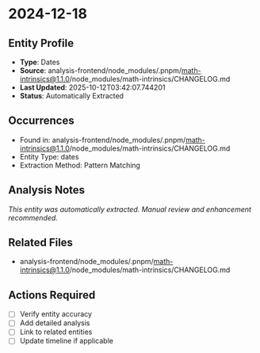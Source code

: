 # 2024-12-18

## Entity Profile
- **Type**: Dates
- **Source**: analysis-frontend/node_modules/.pnpm/math-intrinsics@1.1.0/node_modules/math-intrinsics/CHANGELOG.md
- **Last Updated**: 2025-10-12T03:42:07.744201
- **Status**: Automatically Extracted

## Occurrences
- Found in: analysis-frontend/node_modules/.pnpm/math-intrinsics@1.1.0/node_modules/math-intrinsics/CHANGELOG.md
- Entity Type: dates
- Extraction Method: Pattern Matching

## Analysis Notes
*This entity was automatically extracted. Manual review and enhancement recommended.*

## Related Files
- analysis-frontend/node_modules/.pnpm/math-intrinsics@1.1.0/node_modules/math-intrinsics/CHANGELOG.md

## Actions Required
- [ ] Verify entity accuracy
- [ ] Add detailed analysis
- [ ] Link to related entities
- [ ] Update timeline if applicable
